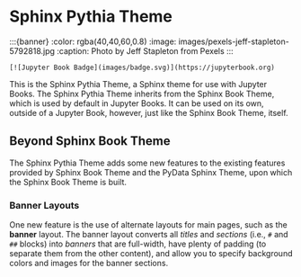 # Sphinx Pythia Theme

:::{banner}
:color: rgba(40,40,60,0.8)
:image: images/pexels-jeff-stapleton-5792818.jpg
:caption: Photo by Jeff Stapleton from Pexels
:::

```{only} html
[![Jupyter Book Badge](images/badge.svg)](https://jupyterbook.org)
```

This is the Sphinx Pythia Theme, a Sphinx theme for use with Jupyter Books.
The Sphinx Pythia Theme inherits from the Sphinx Book Theme, which is used
by default in Jupyter Books.  It can be used on its own, outside of a Jupyter
Book, however, just like the Sphinx Book Theme, itself.

## Beyond Sphinx Book Theme

The Sphinx Pythia Theme adds some new features to the existing features
provided by Sphinx Book Theme and the PyData Sphinx Theme, upon which the
Sphinx Book Theme is built.

### Banner Layouts

One new feature is the use of alternate layouts  for main pages, such as
the **banner** layout.  The banner layout converts all *titles* and *sections*
(i.e., `#` and `##` blocks) into *banners* that are full-width, have plenty
of padding (to separate them from the other content), and allow you to specify
background colors and images for the banner sections.
